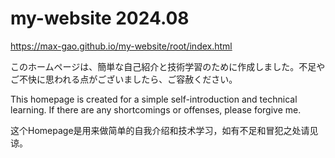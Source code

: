# my-website 2024.08
https://max-gao.github.io/my-website/root/index.html

このホームページは、簡単な自己紹介と技術学習のために作成しました。不足やご不快に思われる点がございましたら、ご容赦ください。

This homepage is created for a simple self-introduction and technical learning. If there are any shortcomings or offenses, please forgive me.

这个Homepage是用来做简单的自我介绍和技术学习，如有不足和冒犯之处请见谅。
